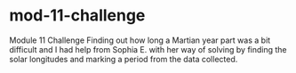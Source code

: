 # mod-11-challenge
Module 11 Challenge
Finding out how long a Martian year part was a bit difficult and I had help from Sophia E. with her way of solving by finding the solar longitudes and marking a period from the data collected.
